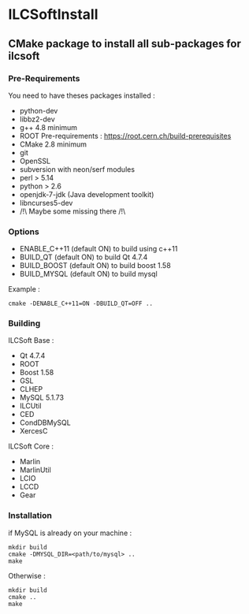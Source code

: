 # ILCSoftInstall
## CMake package to install all sub-packages for ilcsoft

### Pre-Requirements

You need to have theses packages installed :
 * python-dev
 * libbz2-dev
 * g++ 4.8 minimum
 * ROOT Pre-requirements : https://root.cern.ch/build-prerequisites
 * CMake 2.8 minimum 
 * git
 * OpenSSL
 * subversion with neon/serf modules
 * perl > 5.14
 * python > 2.6
 * openjdk-7-jdk (Java development toolkit)
 * libncurses5-dev
 * /!\ Maybe some missing there /!\

### Options
 * ENABLE_C++11 (default ON) to build using c++11
 * BUILD_QT (default ON) to build Qt 4.7.4
 * BUILD_BOOST (default ON) to build boost 1.58
 * BUILD_MYSQL (default ON) to build mysql

Example :
```
cmake -DENABLE_C++11=ON -DBUILD_QT=OFF ..
```

### Building 
ILCSoft Base :
 * Qt 4.7.4
 * ROOT
 * Boost 1.58
 * GSL
 * CLHEP
 * MySQL 5.1.73
 * ILCUtil
 * CED
 * CondDBMySQL
 * XercesC
 
ILCSoft Core :
 * Marlin
 * MarlinUtil
 * LCIO
 * LCCD
 * Gear

### Installation

if MySQL is already on your machine :

```
mkdir build
cmake -DMYSQL_DIR=<path/to/mysql> ..
make
```

Otherwise :

```
mkdir build
cmake ..
make
```
